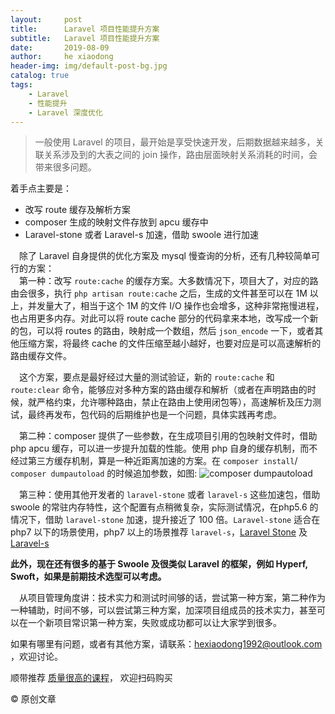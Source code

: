 ```yaml
---
layout:     post
title:      Laravel 项目性能提升方案
subtitle:   Laravel 项目性能提升方案
date:       2019-08-09
author:     he xiaodong
header-img: img/default-post-bg.jpg
catalog: true
tags:
    - Laravel
    - 性能提升
    - Laravel 深度优化
---
```


> 一般使用 Laravel 的项目，最开始是享受快速开发，后期数据越来越多，关联关系涉及到的大表之间的 join 操作，路由层面映射关系消耗的时间，会带来很多问题。

着手点主要是：
- 改写 route 缓存及解析方案
- composer 生成的映射文件存放到 apcu 缓存中
- Laravel-stone 或者 Laravel-s 加速，借助 swoole 进行加速

&ensp;&ensp;除了 Laravel 自身提供的优化方案及 mysql 慢查询的分析，还有几种较简单可行的方案：<br />
&ensp;&ensp;第一种：改写 `route:cache` 的缓存方案。大多数情况下，项目大了，对应的路由会很多，执行 `php artisan route:cache` 之后，生成的文件甚至可以在 1M 以上，并发量大了，相当于这个 1M 的文件 I/O 操作也会增多，这种非常拖慢进程，也占用更多内存。对此可以将 route cache 部分的代码拿来本地，改写成一个新的包，可以将 routes 的路由，映射成一个数组，然后 `json_encode` 一下，或者其他压缩方案，将最终 cache 的文件压缩至越小越好，也要对应是可以高速解析的路由缓存文件。

&ensp;&ensp;这个方案，要点是最好经过大量的测试验证，新的 `route:cache` 和 `route:clear` 命令，能够应对多种方案的路由缓存和解析（或者在声明路由的时候，就严格约束，允许哪种路由，禁止在路由上使用闭包等），高速解析及压力测试，最终再发布，包代码的后期维护也是一个问题，具体实践再考虑。

&ensp;&ensp;第二种：composer 提供了一些参数，在生成项目引用的包映射文件时，借助 php apcu 缓存，可以进一步提升加载的性能。使用 php 自身的缓存机制，而不经过第三方缓存机制，算是一种近距离加速的方案。在 `composer install`/ `composer dumpautoload` 的时候追加参数，如图:
![composer dumpautoload](https://alpha2016.github.io/img/2019-08-09-composer-cache.jpg)

&ensp;&ensp;第三种：使用其他开发者的 `laravel-stone` 或者 `laravel-s` 这些加速包，借助 swoole 的常驻内存特性，这个配置有点稍微复杂，实际测试情况，在php5.6 的情况下，借助 `laravel-stone` 加速，提升接近了 100 倍。`Laravel-stone` 适合在 php7 以下的场景使用，php7 以上的场景推荐 `laravel-s`，[Laravel Stone](https://github.com/StoneGroup/stone) 及 [Laravel-s](https://github.com/hhxsv5/laravel-s)
 
**此外，现在还有很多的基于 Swoole 及很类似 Laravel 的框架，例如 Hyperf, Swoft，如果是前期技术选型可以考虑。**

&ensp;&ensp;从项目管理角度讲：技术实力和测试时间够的话，尝试第一种方案，第二种作为一种辅助，时间不够，可以尝试第三种方案，加深项目组成员的技术实力，甚至可以在一个新项目常识第一种方案，失败或成功都可以让大家学到很多。

如果有哪里有问题，或者有其他方案，请联系：hexiaodong1992@outlook.com ，欢迎讨论。

顺带推荐 [质量很高的课程](https://hxd.best/2021/04/01/%E6%8E%A8%E8%8D%90%E5%87%A0%E4%B8%AA%E4%B8%8D%E9%94%99%E7%9A%84%E6%95%99%E7%A8%8B-%E6%9E%81%E5%AE%A2%E6%97%B6%E9%97%B4%E4%B8%93%E6%A0%8F/)， 欢迎扫码购买

© 原创文章
